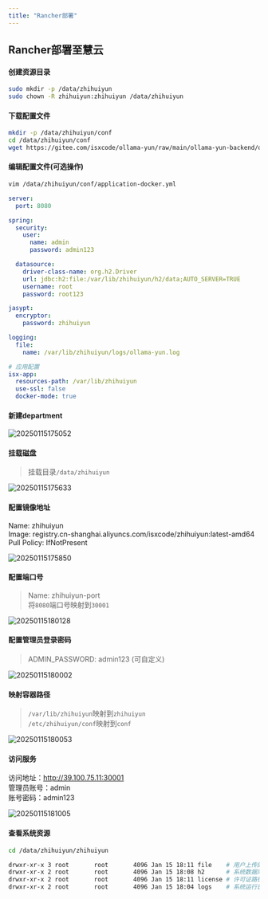 ```yaml
---
title: "Rancher部署"
---
```


## Rancher部署至慧云

#### 创建资源目录

```bash
sudo mkdir -p /data/zhihuiyun
sudo chown -R zhihuiyun:zhihuiyun /data/zhihuiyun 
```

#### 下载配置文件

```bash
mkdir -p /data/zhihuiyun/conf
cd /data/zhihuiyun/conf
wget https://gitee.com/isxcode/ollama-yun/raw/main/ollama-yun-backend/ollama-yun-main/src/main/resources/application-docker.yml
```

#### 编辑配置文件(可选操作)

```bash
vim /data/zhihuiyun/conf/application-docker.yml
```

```yml
server:
  port: 8080

spring:
  security:
    user:
      name: admin
      password: admin123

  datasource:
    driver-class-name: org.h2.Driver
    url: jdbc:h2:file:/var/lib/zhihuiyun/h2/data;AUTO_SERVER=TRUE
    username: root
    password: root123

jasypt:
  encryptor:
    password: zhihuiyun

logging:
  file:
    name: /var/lib/zhihuiyun/logs/ollama-yun.log

# 应用配置
isx-app:
  resources-path: /var/lib/zhihuiyun
  use-ssl: false
  docker-mode: true
```

#### 新建department

![20250115175052](https://img.isxcode.com/picgo/20250115175052.png)

#### 挂载磁盘

> 挂载目录`/data/zhihuiyun`

![20250115175633](https://img.isxcode.com/picgo/20250115175633.png)

#### 配置镜像地址

Name: zhihuiyun  
Image: registry.cn-shanghai.aliyuncs.com/isxcode/zhihuiyun:latest-amd64   
Pull Policy: IfNotPresent  

![20250115175850](https://img.isxcode.com/picgo/20250115175850.png)

#### 配置端口号

> Name: zhihuiyun-port   
> 将`8080`端口号映射到`30001`

![20250115180128](https://img.isxcode.com/picgo/20250115180128.png)

#### 配置管理员登录密码

> ADMIN_PASSWORD: admin123 (可自定义)

![20250115180002](https://img.isxcode.com/picgo/20250115180002.png)

#### 映射容器路径

 > `/var/lib/zhihuiyun`映射到`zhihuiyun`  
 > `/etc/zhihuiyun/conf`映射到`conf`

![20250115180053](https://img.isxcode.com/picgo/20250115180053.png)

#### 访问服务

访问地址：http://39.100.75.11:30001   
管理员账号：admin  
账号密码：admin123  

![20250115181005](https://img.isxcode.com/picgo/20250115181005.png)

#### 查看系统资源

```bash
cd /data/zhihuiyun/zhihuiyun

drwxr-xr-x 3 root       root       4096 Jan 15 18:11 file    # 用户上传的资源中心文件目录
drwxr-xr-x 2 root       root       4096 Jan 15 18:08 h2      # 系统数据库h2数据
drwxr-xr-x 2 root       root       4096 Jan 15 18:11 license # 许可证路径
drwxr-xr-x 2 root       root       4096 Jan 15 18:04 logs    # 系统运行日志
```